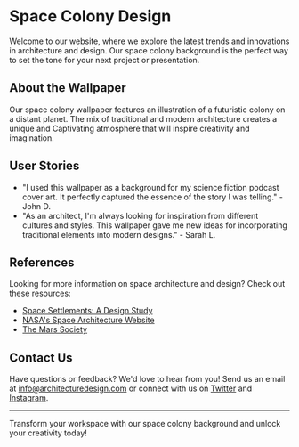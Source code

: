 <!--font:Poppins-->

# Space Colony Design

Welcome to our website, where we explore the latest trends and innovations in architecture and design. Our space colony background is the perfect way to set the tone for your next project or presentation.

## About the Wallpaper

Our space colony wallpaper features an illustration of a futuristic colony on a distant planet. The mix of traditional and modern architecture creates a unique and Cap<wbr>ti<wbr>va<wbr>ting atmosphere that will inspire creativity and imagination.

## User Stories

-   "I used this wallpaper as a background for my science fiction podcast cover art. It perfectly captured the essence of the story I was telling." - John D.
-   "As an architect, I'm always looking for inspiration from different cultures and styles. This wallpaper gave me new ideas for incorporating traditional elements into modern designs." - Sarah L.

## References

Looking for more information on space architecture and design? Check out these resources:

-   [Space Settlements: A Design Study](#)
-   [NASA's Space Architecture Website](#)
-   [The Mars Society](#)

## Contact Us

Have questions or feedback? We'd love to hear from you! Send us an email at [info@architecturedesign.com](mailto:info@architecturedesign.com) or connect with us on [Twitter](#) and [Instagram](#).

---

Transform your workspace with our space colony background and unlock your creativity today!

<!--

Write me content for website with wallpaper which alt text is:

"An illustration of a colony on a distant planet, with a mix of futuristic and traditional architecture."

The name/title of the page should not be 1:1 copy of the alt text but rather a real content of the website which is using this wallpaper.

- Use markdown format
- Start with heading
- Heading should be short and concise
- The content should look like a real website
- The website should not be about the wallpaper, wallpaper is just a related background
- Heading should be contain work "wallpaper" or "background"
- Include real sections like references, contact, user stories, etc. use things relevant to the page purpose.
- Feel free to use structure like headings, bullets, numbering, blockquotes, paragraphs, horizontal lines, etc.
- You can use formatting like bold or _italic_
- You can include UTF-8 emojis
- Links should be only #hash anchors (and you can refer to the document itself)
- Do not include images


---


# Discover the Future of Architecture with Our Space Colony Background

Welcome to our website, where we explore the latest trends and innovations in architecture and design. Our space colony background is the perfect way to set the tone for your next project or presentation.

## About the Wallpaper

Our space colony wallpaper features an illustration of a futuristic colony on a distant planet. The mix of traditional and modern architecture creates a unique and Cap<wbr>ti<wbr>va<wbr>ting atmosphere that will inspire creativity and imagination.

## User Stories

- "I used this wallpaper as a background for my science fiction podcast cover art. It perfectly captured the essence of the story I was telling." - John D.
- "As an architect, I'm always looking for inspiration from different cultures and styles. This wallpaper gave me new ideas for incorporating traditional elements into modern designs." - Sarah L.

## References

Looking for more information on space architecture and design? Check out these resources:

- [Space Settlements: A Design Study](#)
- [NASA's Space Architecture Website](#)
- [The Mars Society](#)

## Contact Us

Have questions or feedback? We'd love to hear from you! Send us an email at [info@architecturedesign.com](mailto:info@architecturedesign.com) or connect with us on [Twitter](#) and [Instagram](#).

---

Transform your workspace with our space colony background and unlock your creativity today!


---


Write me a Google font which is best fitting for the website.

Pick from the list:
- Playfair Display
- Raleway
- Dancing Script
- Cinzel Decorative
- Lobster
- Cormorant Garamond
- Futura
- Cabin
- Great Vibes
- IBM Plex Sans
- Poppins
- Alegreya
- Lato
- Inter
- Cinzel
- Exo 2
- Barlow Condensed
- Barlow Condensed
- Roboto
- Montserrat
- Open Sans
- Orbitron


Write just the font name nothing else.


---


Poppins

-->
